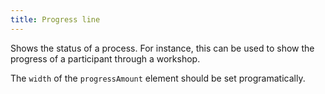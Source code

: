 ```yaml
---
title: Progress line
---
```


Shows the status of a process. For instance, this can be used to show the progress of a participant through a workshop.

The `width` of the `progressAmount` element should be set programatically.
